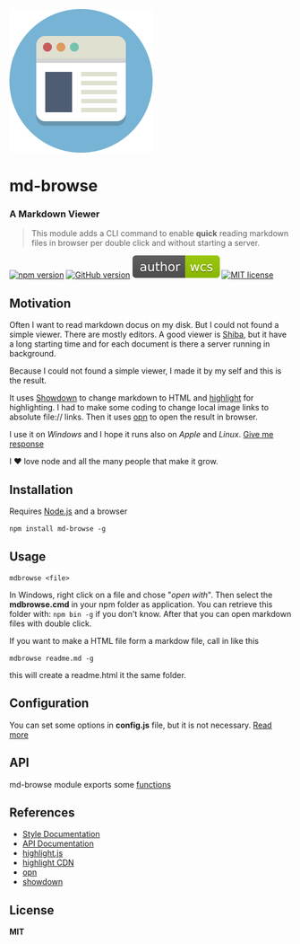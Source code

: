 ![browser image][browser image]

# md-browse
### A Markdown Viewer


>   
> This module adds a CLI command to enable **quick** reading markdown files in browser per double click and without starting a server.
>  

[![npm version](https://badge.fury.io/js/md-browse.svg)](https://badge.fury.io/js/md-browse)
[![GitHub version](https://badge.fury.io/gh/willicommer%2Fmd-browse.svg)](https://badge.fury.io/gh/willicommer%2Fmd-browse)
[![wcs badge](test/author-wcs-green.svg)](https://github.com/WilliCommer)
[![MIT license](https://img.shields.io/badge/License-MIT-blue.svg)](https://lbesson.mit-license.org/)


## Motivation

Often I want to read markdown docus on my disk. But I could not found a simple viewer. There are mostly editors. 
A good viewer is [Shiba][Shiba], but it have a long starting time and for each 
document is there a server running in background.

Because I could not found a simple viewer, I made it by my self and this is the result.

It uses [Showdown][Showdown] to change markdown to HTML and [highlight][highlightjs] for highlighting.
I had to make some coding to change local image links to absolute file:// links. 
Then it uses [opn][opn] to open the result in browser.

I use it on _Windows_ and I hope it runs also on _Apple_ and _Linux_. [Give me response](https://github.com/WilliCommer/md-browse/issues)

I :heart: love node and all the many people that make it grow.


## Installation

Requires [Node.js](https://nodejs.org) and a browser

    npm install md-browse -g
	
## Usage

    mdbrowse <file>
	
In Windows, right click on a file and chose "_open with_". 
Then select the __mdbrowse.cmd__ in your npm folder as application.
You can retrieve this folder with: ```npm bin -g``` if you don't know.
After that you can open markdown files with double click.

If you want to make a HTML file form a markdow file, call in like this

    mdbrowse readme.md -g

this will create a readme.html it the same folder.


## Configuration

You can set some options in __config.js__ file, but it is not necessary.
[Read more][config]



## API

md-browse module exports some [functions][apidoc]

## References
+ [Style Documentation][stylesdochtml]
+ [API Documentation][apidoc]
+ [highlight.js][highlightjs]
+ [highlight CDN][highlightcdn]
+ [opn][opn]
+ [showdown][showdown]


## License

**MIT**

[browser image]: docs/img/browser.png
[highlightjs]: https://highlightjs.org
[highlightcdn]: https://cdnjs.com/libraries/highlight.js
[opn]: https://github.com/sindresorhus/opn
[showdown]: https://github.com/showdownjs/showdown
[Shiba]: https://electronjs.org/apps/shiba

[stylesdochtml]: docs/styles.md
[apidoc]: docs/api.html
[config]: docs/api.html#config

